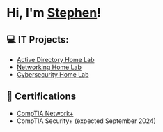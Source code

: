 <h1>Hi, I'm <a href="https://www.linkedin.com/in/stephendanisc/">Stephen</a>!</h1>

<h2>💻 IT Projects:</h2>

- [Active Directory Home Lab](https://github.com/sdanisc/ad-lab)
- [Networking Home Lab](https://github.com/sdanisc/LABURL)
- [Cybersecurity Home Lab](https://github.com/sdanisc/LABURL)

<h2>📜 Certifications</h2>

- [CompTIA Network+](https://www.credly.com/badges/fa89fc2d-1284-4485-8ed2-07177a4c6ceb/public_url) 
- CompTIA Security+ (expected September 2024)

<!--
**sdanisc/sdanisc** is a ✨ _special_ ✨ repository because its `README.md` (this file) appears on your GitHub profile.

Here are some ideas to get you started:

- 🔭 I’m currently working on ...
- 🌱 I’m currently learning ...
- 👯 I’m looking to collaborate on ...
- 🤔 I’m looking for help with ...
- 💬 Ask me about ...
- 📫 How to reach me: ...
- 😄 Pronouns: ...
- ⚡ Fun fact: ...
-->
